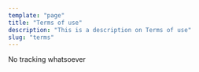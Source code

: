 ```yaml
---
template: "page"
title: "Terms of use"
description: "This is a description on Terms of use"
slug: "terms"
---
```


No tracking whatsoever